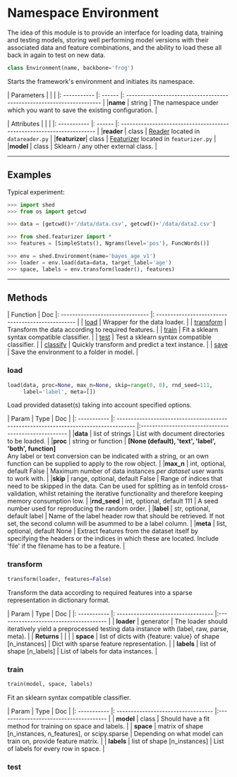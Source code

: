 # Namespace Environment

The idea of this module is to provide an interface for loading data, training
and testing models, storing well performing model versions with their
associated data and feature combinations, and the ability to load these all
back in again to test on new data.

``` python
class Environment(name, backbone='frog')
```

Starts the framework's environment and initiates its namespace.


| Parameters   |         |                                                                        |
|: ----------- |: ------ |: --------------------------------------------------------------------- |
|**name**      |  string | The namespace under which you want to save the existing configuration. |

| Attributes   |         |                                                                        |
|: ----------- |: ------ |: --------------------------------------------------------------------- |
|**reader**    | class   | [Reader](datareader.md) located in `datareader.py`                     |
|**featurizer**| class   | [Featurizer](featurizer.md) located in `featurizer.py`                 |
|**model**     | class   | Sklearn / any other external class.                                    |

---

## Examples

Typical experiment:

```python
>>> import shed
>>> from os import getcwd

>>> data = [getcwd()+'/data/data.csv', getcwd()+'/data/data2.csv']

>>> from shed.featurizer import *
>>> features = [SimpleStats(), Ngrams(level='pos'), FuncWords()]

>>> env = shed.Environment(name='bayes_age_v1')
>>> loader = env.load(data=data, target_label='age')
>>> space, labels = env.transform(loader(), features)
```

---

## Methods

| Function                         | Doc
|: ------------------------------- |: ------------------------------------------------- |
| [load](#methods-load)            | Wrapper for the data loader.                       |
| [transform](#methods-transform)  | Transform the data according to required features. |
| [train](#methods-train)          | Fit a sklearn syntax compatible classifier.        |
| [test](#methods-test)            | Test a sklearn syntax compatible classifier.       |
| [classify](#methods-classify)    | Quickly transform and predict a text instance.     |
| [save](#methods-save)            | Save the environment to a folder in model.         |

### load

``` python
load(data, proc=None, max_n=None, skip=range(0, 0), rnd_seed=111,
     label='label', meta=[])
```

Load provided dataset(s) taking into account specified options.

| Param        | Type                                                                                  | Doc                                                  |
|: ----------- |: ------------------------------------------------------------------------------------ |:---------------------------------------------------- |
|**data**      | list of strings                                                                       | List with document directories to be loaded.         |
|**proc**      | string or function | **[None (default), 'text', 'label', 'both', function]** <br>  Any label or text conversion can be indicated with a string, or an own function can be supplied to apply to the row object. |
|**max_n**     | int, optional, default False                                                          | Maximum number of data instances *per dataset* user wants to work with. |
|**skip**      | range, optional, default False                                                        | Range of indices that need to be skipped in the data. Can be used for splitting as in tenfold cross-validation, whilst retaining the iterative functionality and therefore keeping memory consumption low. |
|**rnd_seed**  | int, optional, default 111                                                            | A seed number used for reproducing the random order. |
|**label**     | str, optional, default label                                                          | Name of the label header row that should be retrieved. If not set, the second column will be asummed to be a label column. |
|**meta**      | list, optional, default None                                                          | Extract features from the dataset itself by specifying the headers or the indices in which these are located. Include 'file' if the filename has to be a feature. |

### transform

``` python
transform(loader, features=False)
```

Transform the data according to required features into a sparse representation
in dictionary format.

| Param        | Type                                | Doc                                    |
|: ----------- |: ---------------------------------- |:-------------------------------------- |
| **loader**  | generator                           | The loader should iteratively yield a preprocessed testing data instance with (label, raw, parse, meta). |
| **Returns**  |                                     |                                         |
| **space**    | list of dicts with {feature: value} of shape [n_instances] | Dict with sparse feature representation.  |
| **labels**   | list of shape [n_labels]            | List of labels for data instances.        |


### train

``` python
train(model, space, labels)
```

Fit an sklearn syntax compatible classifier.


| Param        | Type                                | Doc                                    |
|: ----------- |: ---------------------------------- |:-------------------------------------- |
| **model**    | class | Should have a fit method for training on space and labels. |
| **space**    | matrix of shape [n_instances, n_features], or scipy.sparse |  Depending on what model can train on, provide feature matrix. |
| **labels**   | list of shape [n_instances] | List of labels for every row in space. |
### test
